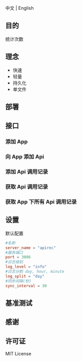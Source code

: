中文 | English

## 目的

统计次数

## 理念

-   快速
-   轻量
-   持久化
-   单文件

## 部署

## 接口

### 添加 App

### 向 App 添加 Api

### 添加 Api 调用记录

### 获取 Api 调用记录

### 获取 App 下所有 Api 调用记录

## 设置

默认配置

```toml
#名称
server_name = "apirec"
#服务端口
port = 3006
#日志级别
log_level = "info"
#日志分割 day, hour, minute
log_split = "day"
#同步间隔(秒)
sync_interval = 30

```

## 基准测试

## 感谢

## 许可证

MIT License
